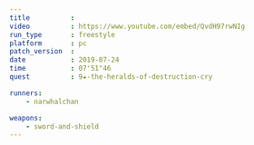 ```yaml
---
title          :
video          : https://www.youtube.com/embed/QvdH97rwNIg
run_type       : freestyle
platform       : pc
patch_version  :
date           : 2019-07-24
time           : 07'51"46
quest          : 9★-the-heralds-of-destruction-cry

runners:
    - narwhalchan

weapons:
    - sword-and-shield
---
```

